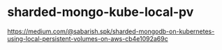 # sharded-mongo-kube-local-pv
https://medium.com/@sabarish.spk/sharded-mongodb-on-kubernetes-using-local-persistent-volumes-on-aws-cb4e1092a69c
